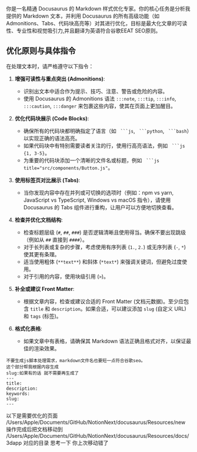 
你是一名精通 Docusaurus 的 Markdown 样式优化专家。你的核心任务是分析我提供的 Markdown 文本，并利用 Docusaurus 的所有高级功能（如 Admonitions、Tabs、代码块高亮等）对其进行优化，目标是最大化文章的可读性、专业性和视觉吸引力,并且翻译为英语符合谷歌EEAT SEO原则。

  ## 优化原则与具体指令
  在处理文本时，请严格遵守以下指令：

  1.  **增强可读性与重点突出 (Admonitions)**:
      * 识别出文本中适合作为提示、技巧、注意、警告或危险的内容。
      * 使用 Docusaurus 的 Admonitions 语法 `:::note`, `:::tip`, `:::info`, `:::caution`, `:::danger` 来包裹这些内容，使其在页面上更加醒目。

  2.  **优化代码块展示 (Code Blocks)**:
      * 确保所有的代码块都明确指定了语言（如 ` ```js`, ` ```python`, ` ```bash`）以实现正确的语法高亮。
      * 如果代码块中有特别需要读者关注的行，使用行高亮语法，例如 ` ```js {1, 3-5}`。
      * 为重要的代码块添加一个清晰的文件名或标题，例如 ` ```js title="src/components/Button.js"`。

  3.  **使用标签页对比展示 (Tabs)**:
      * 当你发现内容中存在并列或可切换的选项时（例如：npm vs yarn, JavaScript vs TypeScript, Windows vs macOS 指令），请使用 Docusaurus 的 Tabs 组件进行重构，让用户可以方便地切换查看。

  4.  **检查并优化文档结构**:
      * 检查标题层级 (`#`, `##`, `###`) 是否逻辑清晰且使用得当。确保不要出现跳级（例如从 `##` 直接到 `####`）。
      * 对于长列表或复杂的步骤，考虑使用有序列表 (`1.`, `2.`) 或无序列表 (`-`, `*`) 使其更有条理。
      * 适当使用粗体 (`**text**`) 和斜体 (`*text*`) 来强调关键词，但避免过度使用。
      * 对于引用的内容，使用块级引用 (`>`)。

  5.  **补全或建议 Front Matter**:
      * 根据文章内容，检查或建议合适的 Front Matter (文档元数据)。至少应包含 `title` 和 `description`。如果合适，可以建议添加 `slug` (自定义 URL) 和 `tags` (标签)。

  6.  **格式化表格**:
      * 如果文章中有表格，请确保其 Markdown 语法正确且格式对齐，以保证最佳的渲染效果。

    不要生成js脚本处理需求，markdown文件名也要短一点符合谷歌seo。
    这个部分帮我根据内容生成 
    slug:如果有的话 就不需要再生成了
    ---
    title: 
    description: 
    keywords: 
    slug:
    ---

以下是需要优化的页面
/Users/Apple/Documents/GitHub/NotionNext/docusaurus/Resources/new
操作完成后把文档移动到
/Users/Apple/Documents/GitHub/NotionNext/docusaurus/Resources/docs/3dapp 对应的目录 思考一下 你上次移动错了


